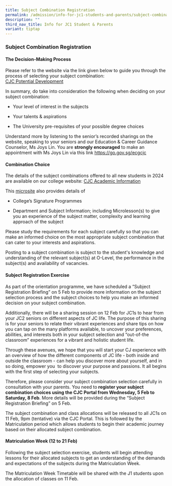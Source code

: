 ```yaml
---
title: Subject Combination Registration
permalink: /admission/info-for-jc1-students-and-parents/subject-combination-registration/
description: ""
third_nav_title: Info for JC1 Student & Parents
variant: tiptap
---
```

<h3><strong>Subject Combination Registration</strong></h3>
<h4>The Decision-Making Process</h4>
<p>Please refer to the website via the link given below to guide you through
the process of selecting your subject combination:
<br><a href="https://go.gov.sg/ecgsite-cjc" rel="noopener noreferrer nofollow" target="_blank">CJC Potential Development</a>&nbsp;</p>
<p>In summary, do take into consideration the following when deciding on
your subject combination:</p>
<ul>
<li>
<p>Your level of interest in the subjects</p>
</li>
<li>
<p>Your talents &amp; aspirations</p>
</li>
<li>
<p>The University pre-requisites of your possible degree choices</p>
</li>
</ul>
<p>Understand more by listening to the senior’s recorded sharings on the
website, speaking to your seniors and our Education &amp; Career Guidance
Counselor, Ms Joys Lin. You are <strong>strongly encouraged</strong> to make
an appointment with Ms Joys Lin via this link <a href="https://go.gov.sg/ecgcjc" rel="noopener noreferrer nofollow" target="_blank"><u>https://go.gov.sg/ecgcjc</u></a>&nbsp;</p>
<h4>Combination Choice</h4>
<p>The details of the subject combinations offered to all new students in
2024 are available on our college website: <a href="https://cjcopenhouse.moe.edu.sg/eopenhouse/academic-information/subject-combinations/" rel="noopener noreferrer nofollow" target="_blank">CJC Academic Information</a>&nbsp;</p>
<p>This <a href="https://cjcopenhouse.moe.edu.sg/" rel="noopener noreferrer nofollow" target="_blank">microsite</a> also
provides details of</p>
<ul>
<li>
<p>College’s Signature Programmes</p>
</li>
<li>
<p>Department and Subject Information; including Microlesson(s) to give you
an experience of the subject matter, complexity and learning approach of
the subject&nbsp;</p>
</li>
</ul>
<p>Please study the requirements for each subject carefully so that you can
make an informed choice on the most appropriate subject combination that
can cater to your interests and aspirations.</p>
<p></p>
<p>Posting to a subject combination is subject to the student's knowledge
and understanding of the relevant subject(s) at O-Level, the performance
in the subject(s) and availability of vacancies.&nbsp;</p>
<h4>Subject Registration Exercise</h4>
<p>As part of the orientation programme, we have scheduled a “Subject Registration
Briefing” on 5 Feb to provide more information on the subject selection
process and the subject choices to help you make an informed decision on
your subject combination.</p>
<p></p>
<p>Additionally, there will be a sharing session on 12 Feb for JC1s to hear
from your JC2 seniors on different aspects of JC life. The purpose of this
sharing is for your seniors to relate their vibrant experiences and share
tips on how you can tap on the many platforms available, to uncover your
preferences, abilities, and interests both in your subject selection and
“out-of-the classroom” experiences for a vibrant and holistic student life.&nbsp;</p>
<p></p>
<p>Through these avenues, we hope that you will start your CJ experience
with an overview of how the different components of JC life - both inside
and outside the classroom - can help you discover more about yourself,
and in so doing, empower you&nbsp; to discover your purpose and passions.
It all begins with the first step of selecting your subjects.</p>
<p></p>
<p>Therefore, please consider your subject combination selection carefully
in consultation with your parents. You need to<strong> register your subject combination choices using the CJC Portal from Wednesday, 5 Feb to Saturday, 8 Feb</strong>.
More details will be provided during the “Subject Registration Briefing”
on 5 Feb.</p>
<p></p>
<p>The subject combination and class allocations will be released to all
JC1s on 11 Feb, 9pm (tentative) via the CJC Portal. This is followed by
the Matriculation period which allows students to begin their academic
journey based on their allocated subject combination.&nbsp;</p>
<h4>Matriculation Week (12 to 21 Feb)</h4>
<p>Following the subject selection exercise, students will begin attending
lessons for their allocated subjects to get an understanding of the demands
and expectations of the subjects during the Matriculation Week.&nbsp;</p>
<p></p>
<p>The Matriculation Week Timetable will be shared with the J1 students upon
the allocation of classes on 11 Feb.&nbsp;</p>